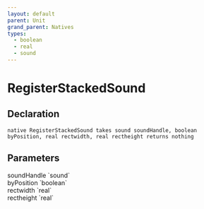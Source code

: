```yaml
---
layout: default
parent: Unit
grand_parent: Natives
types:
  - boolean
  - real
  - sound
---
```


# RegisterStackedSound

## Declaration

```
native RegisterStackedSound takes sound soundHandle, boolean byPosition, real rectwidth, real rectheight returns nothing
```

## Parameters
<dl>
  <dt>soundHandle `sound`</dt>
  <dd></dd>

  <dt>byPosition `boolean`</dt>
  <dd></dd>

  <dt>rectwidth `real`</dt>
  <dd></dd>

  <dt>rectheight `real`</dt>
  <dd></dd>
</dl>